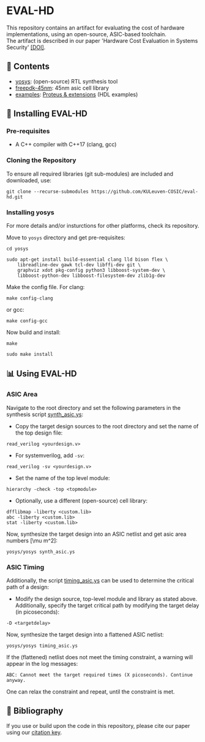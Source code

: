 # EVAL-HD
This repository contains an artifact for evaluating the cost of hardware implementations, using an open-source, ASIC-based toolchain.\
The artifact is described in our paper 'Hardware Cost Evaluation in Systems Security' [[DOI]](https://doi.org/10.1145/3736731.3746155).

## :file_folder: Contents
- [yosys](https://github.com/YosysHQ/yosys): (open-source) RTL synthesis tool
- [freepdk-45nm](https://github.com/mflowgen/freepdk-45nm): 45nm asic cell library
- [examples](examples/): [Proteus \& extensions](https://github.com/proteus-core/proteus) (HDL examples)

## :hammer: Installing EVAL-HD

### Pre-requisites
- A C++ compiler with C++17 (clang, gcc)

### Cloning the Repository
To ensure all required libraries (git sub-modules) are included and downloaded, use:
```shell
git clone --recurse-submodules https://github.com/KULeuven-COSIC/eval-hd.git
```

### Installing yosys
For more details and/or insturctions for other platforms, check its repository.

Move to `yosys` directory and get pre-requisites:
```shell
cd yosys
```
```shell
sudo apt-get install build-essential clang lld bison flex \
	libreadline-dev gawk tcl-dev libffi-dev git \
	graphviz xdot pkg-config python3 libboost-system-dev \
	libboost-python-dev libboost-filesystem-dev zlib1g-dev
```
Make the config file.
For clang:
```shell
make config-clang
```
or gcc:
```shell
make config-gcc
```
Now build and install:
```shell
make
```
```shell
sudo make install
```

## :bar_chart: Using EVAL-HD

### ASIC Area 
Navigate to the root directory and set the following parameters in the synthesis script [synth_asic.ys](synth_asic.ys):

- Copy the target design sources to the root directory and set the name of the top design file:
```shell
read_verilog <yourdesign.v>
```
- For systemverilog, add `-sv`:
```shell
read_verilog -sv <yourdesign.v>
```
- Set the name of the top level module:
```shell
hierarchy -check -top <topmodule>
```
- Optionally, use a different (open-source) cell library:
```shell
dfflibmap -liberty <custom.lib>
abc -liberty <custom.lib>
stat -liberty <custom.lib>
```

Now, synthesize the target design into an ASIC netlist and get asic area numbers [\mu m^2]:
```shell
yosys/yosys synth_asic.ys
```

### ASIC Timing

Additionally, the script [timing_asic.ys](timing_asic.ys) can be used to determine the critical path of a design:

- Modify the design source, top-level module and library as stated above. Additionally, specify the target critical path by modifying the target delay (in picoseconds):
```shell
-D <targetdelay>
```

Now, synthesize the target design into a flattened ASIC netlist:
```shell
yosys/yosys timing_asic.ys
```

If the (flattened) netlist does not meet the timing constraint, a warning will appear in the log messages:
```shell
ABC: Cannot meet the target required times (X picoseconds). Continue anyway.
```
One can relax the constraint and repeat, until the constraint is met.

## :book: Bibliography
If you use or build upon the code in this repository, please cite our paper using our [citation key](CITATION).
